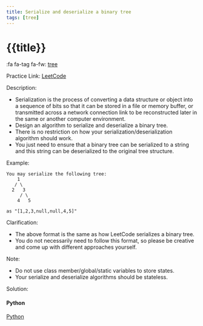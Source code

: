 ```yaml
---
title: Serialize and deserialize a binary tree
tags: [tree]
---
```


# {{title}}

:fa fa-tag fa-fw: [tree]({{tagspath}}/tree)

Practice Link: [LeetCode](https://leetcode.com/problems/serialize-and-deserialize-binary-tree/)

Description:

- Serialization is the process of converting a data structure or object into a sequence of bits so that it can be stored in a file or memory buffer, or transmitted across a network connection link to be reconstructed later in the same or another computer environment.
- Design an algorithm to serialize and deserialize a binary tree.
- There is no restriction on how your serialization/deserialization algorithm should work.
- You just need to ensure that a binary tree can be serialized to a string and this string can be deserialized to the original tree structure.

Example:

```text
You may serialize the following tree:
    1
   / \
  2   3
     / \
    4   5

as "[1,2,3,null,null,4,5]"
```

Clarification:

- The above format is the same as how LeetCode serializes a binary tree.
- You do not necessarily need to follow this format, so please be creative and come up with different approaches yourself.

Note:

- Do not use class member/global/static variables to store states.
- Your serialize and deserialize algorithms should be stateless.

Solution:

<!-- tabs:start -->
#### **Python**

[Python](../../pycode/tree/serialize-and-deserialize-binary-tree.py ':include :type=code')
<!-- tabs:end -->
